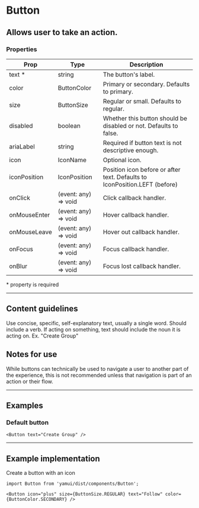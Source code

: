 # Button

Allows user to take an action.
---

### Properties

| Prop | Type | Description |
| ---- | ---- | ----------- |
| text * | string | The button's label. |
| color | ButtonColor| Primary or secondary. Defaults to primary. |
| size | ButtonSize| Regular or small. Defaults to regular. |
| disabled | boolean | Whether this button should be disabled or not. Defaults to false. |
| ariaLabel | string | Required if button text is not descriptive enough. |
| icon | IconName | Optional icon. |
| iconPosition | IconPosition | Position icon before or after text. Defaults to IconPosition.LEFT (before) |
| onClick | (event: any) => void | Click callback handler. |
| onMouseEnter | (event: any) => void | Hover callback handler. |
| onMouseLeave | (event: any) => void | Hover out callback handler. |
| onFocus | (event: any) => void | Focus callback handler. |
| onBlur | (event: any) => void | Focus lost callback handler. |

\* property is required

---

## Content guidelines

Use concise, specific, self-explanatory text, usually a single word. Should include a verb. If acting on something, text should include the noun it is acting on. Ex. "Create Group"

## Notes for use

While buttons can technically be used to navigate a user to another part of the experience, this is not recommended unless that navigation is part of an action or their flow.

---

## Examples

### Default button

```
<Button text="Create Group" />
```
---

## Example implementation

Create a button with an icon

```
import Button from 'yamui/dist/components/Button';
```
```
<Button icon="plus" size={ButtonSize.REGULAR} text="Follow" color={ButtonColor.SECONDARY} />
```
